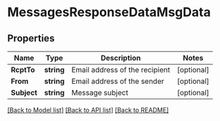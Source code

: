# MessagesResponseDataMsgData

## Properties

Name | Type | Description | Notes
------------ | ------------- | ------------- | -------------
**RcptTo** | **string** | Email address of the recipient | [optional] 
**From** | **string** | Email address of the sender | [optional] 
**Subject** | **string** | Message subject | [optional] 

[[Back to Model list]](../README.md#documentation-for-models) [[Back to API list]](../README.md#documentation-for-api-endpoints) [[Back to README]](../README.md)


